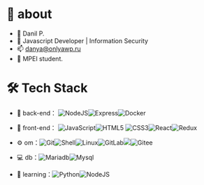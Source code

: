 # 🚀 about

- 🤔 Danil P.
- 💬 Javascript Developer | Information Security
- 📫 danya@onlyawp.ru
- 🚀 MPEI student.




# 🛠 Tech Stack

- 🔭 back-end： ![NodeJS](https://img.shields.io/badge/-NodeJS-yellow?style=flat-circle&logo=javascript)![Express](https://img.shields.io/badge/-Express-green?style=flat-circle&logo=Express)![Docker](https://img.shields.io/badge/-Docker-blue?style=flat-circle&logo=Docker)

- 👯 front-end： ![JavaScript](https://img.shields.io/badge/-JavaScript-yellow?style=flat-circle&logo=javascript)![HTML5](https://img.shields.io/badge/-HTML5-yellow?style=flat-circle&logo=html5) ![CSS3](https://img.shields.io/badge/-CSS3-yellow?style=flat-circle&logo=css3)![React](https://img.shields.io/badge/-React-blue?style=flat-circle&logo=React)![Redux](https://img.shields.io/badge/-Redux-blue?style=flat-circle&logo=Redux)

- ⚙️ om：![Git](https://img.shields.io/badge/-Git-yellow?style=flat-circle&logo=git)![Shell](https://img.shields.io/badge/-Shell-red?style=flat-circle&logo=shell)![Linux](https://img.shields.io/badge/-Linux-gray?style=flat-circle&logo=Linux)![GitLab](https://img.shields.io/badge/-GitLab-orange?style=flat-circle&logo=GitLab)![](https://img.shields.io/badge/-GitHub-black?style=flat-circle&logo=GitHub)![Gitee](https://img.shields.io/badge/-Gitee-red?style=flat-circle&logo=Gitee)

- 💻 db：![Mariadb](https://img.shields.io/badge/-MariaDB-red?style=flat-circle&logo=Mariadb)![Mysql](https://img.shields.io/badge/-Mysql-white?style=flat-circle&logo=mysql)

- 🌱 learning：![Python](https://img.shields.io/badge/-Python-yellow?style=flat-circle&logo=Python)![NodeJS](https://img.shields.io/badge/-NodeJS-green?style=flat-circle&logo=Nodejs)



